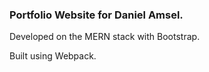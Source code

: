 ### Portfolio Website for Daniel Amsel.

Developed on the MERN stack with Bootstrap.

Built using Webpack.
